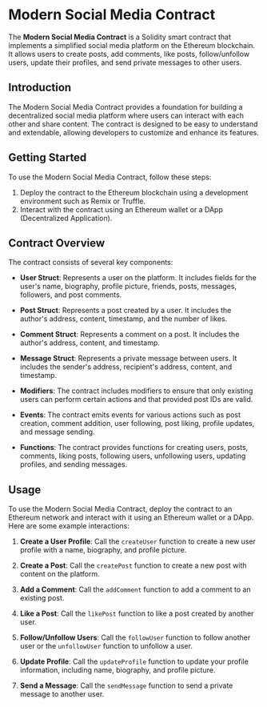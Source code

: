  # Modern Social Media Contract

The **Modern Social Media Contract** is a Solidity smart contract that implements a simplified social media platform on the Ethereum blockchain. It allows users to create posts, add comments, like posts, follow/unfollow users, update their profiles, and send private messages to other users.
## Introduction

The Modern Social Media Contract provides a foundation for building a decentralized social media platform where users can interact with each other and share content. The contract is designed to be easy to understand and extendable, allowing developers to customize and enhance its features.

## Getting Started

To use the Modern Social Media Contract, follow these steps:

1. Deploy the contract to the Ethereum blockchain using a development environment such as Remix or Truffle.
2. Interact with the contract using an Ethereum wallet or a DApp (Decentralized Application).

## Contract Overview

The contract consists of several key components:

- **User Struct**: Represents a user on the platform. It includes fields for the user's name, biography, profile picture, friends, posts, messages, followers, and post comments.

- **Post Struct**: Represents a post created by a user. It includes the author's address, content, timestamp, and the number of likes.

- **Comment Struct**: Represents a comment on a post. It includes the author's address, content, and timestamp.

- **Message Struct**: Represents a private message between users. It includes the sender's address, recipient's address, content, and timestamp.

- **Modifiers**: The contract includes modifiers to ensure that only existing users can perform certain actions and that provided post IDs are valid.

- **Events**: The contract emits events for various actions such as post creation, comment addition, user following, post liking, profile updates, and message sending.

- **Functions**: The contract provides functions for creating users, posts, comments, liking posts, following users, unfollowing users, updating profiles, and sending messages.

## Usage

To use the Modern Social Media Contract, deploy the contract to an Ethereum network and interact with it using an Ethereum wallet or a DApp. Here are some example interactions:

1. **Create a User Profile**: Call the `createUser` function to create a new user profile with a name, biography, and profile picture.

2. **Create a Post**: Call the `createPost` function to create a new post with content on the platform.

3. **Add a Comment**: Call the `addComment` function to add a comment to an existing post.

4. **Like a Post**: Call the `likePost` function to like a post created by another user.

5. **Follow/Unfollow Users**: Call the `followUser` function to follow another user or the `unfollowUser` function to unfollow a user.

6. **Update Profile**: Call the `updateProfile` function to update your profile information, including name, biography, and profile picture.

7. **Send a Message**: Call the `sendMessage` function to send a private message to another user.

